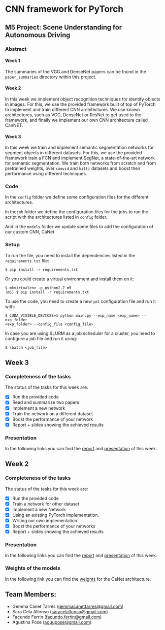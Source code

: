 # CNN framework for PyTorch

## M5 Project: Scene Understanding for Autonomous Driving

### Abstract

#### Week 1
The summaries of the VGG and DenseNet papers can be found in the 
`paper_summaries` directory within this project.

#### Week 2
In this week we implement object recognition techniques for identify objects in 
images. For this, we use the provided framework built of top of PyTorch to 
implement and train different CNN architectures. We use known architectures, 
such as VGG, DenseNet or ResNet to get used to the framework, and finally we 
implement our own CNN architecture called CanNET.

#### Week 3
In this week we train and implement semantic segmentation networks for segment 
objects in different datasets. For this, we use the provided framework train a 
FCN and implement SegNet, a state-of-the-art network for semantic segmentation. 
We train both networks from scratch and from pretrained weights, over `camvid` 
and `kitti` datasets and boost their performance using different techniques.

### Code

In the `config` folder we define some configuration files for the different 
architectures.

In the`job` folder we define the configuration files for the jobs to run the 
script with the architectures listed in `config` folder.

And in the `models` folder we update some files to add the configuration of our 
custom CNN, CaNet. 

### Setup

To run the file, you need to install the dependencies listed in the 
`requirements.txt` file:


```
$ pip install -r requirements.txt
```

Or you could create a virtual environment and install them on it:

```
$ mkvirtualenv -p python2.7 m5
(m5) $ pip install -r requirements.txt
```

To use the code, you need to create a new `yml` configuration file and run it 
with:

```
$ CUDA_VISIBLE_DEVICES=1 python main.py --exp_name <exp_name> --exp_folder 
<exp_folder> --config_file <config_file>
```

In case you are using SLURM as a job scheduler for a cluster, you need to 
configure a job file and run it using:

```
$ sbatch <job_file>
```


## Week 3

### Completeness of the tasks

The status of the tasks for this week are:

- [X] Run the provided code 
- [X] Read and summarize two papers
- [X] Implement a new network
- [X] Train the network on a different dataset
- [X] Boost the performance of your network
- [X] Report + slides showing the achieved results 

### Presentation

In the following links you can find the 
[report](https://www.overleaf.com/7622391142xnsbbbqtwhcd) and 
[presentation](https://docs.google.com/presentation/d/1fQPXDX5Zbv6USf3_KzVRJtGdBBPlMBIELjMuLztm_iE/edit?usp=sharing) of this week.


## Week 2

### Completeness of the tasks

The status of the tasks for this week are:

- [X] Run the provided code 
- [X] Train a network for other dataset
- [X] Implement a new Network
- [X] Using an existing PyTorch implementation.
- [X] Writing our own implementation.
- [X] Boost the performance of your networks 
- [X] Report + slides showing the achieved results 

### Presentation

In the following links you can find the 
[report](https://www.overleaf.com/read/vkbfjtmdyzhx) and 
[presentation](https://docs.google.com/presentation/d/1tIR7rUTIOYBaxHLb54Pd-k5w8MQDtI4VkjEBJwylSKo/edit?usp=sharing) of this week.

### Weights of the models

In the following link you can find the 
[weights](https://drive.google.com/open?id=1DQszuEbTh61MMo1Z0tWf-z2ceZ1uiON6) 
for the CaNet architecture. 


## Team Members:

- Gemma Canet Tarrés (gemmacanettarres@gmail.com)
- Sara Cela Alfonso (saracelalfonso@gmail.com)
- Facundo Ferrin (facundo.ferrin@gmail.com)
- Agustina Pose (aguupose@gmail.com)
